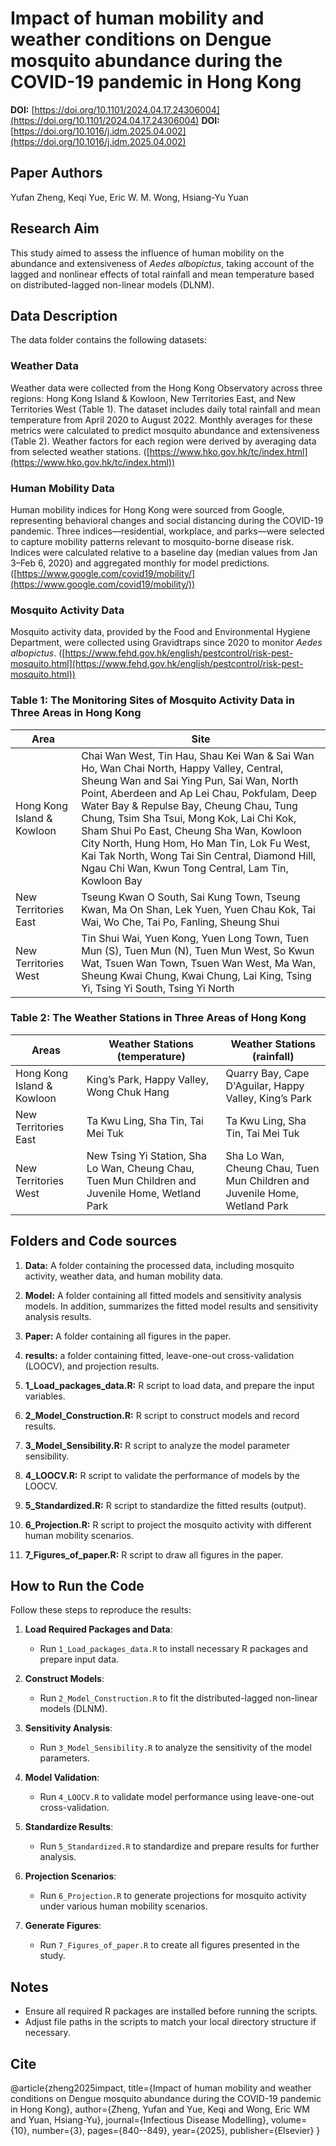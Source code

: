 # Impact of human mobility and weather conditions on Dengue mosquito abundance during the COVID-19 pandemic in Hong Kong

**DOI:** [https://doi.org/10.1101/2024.04.17.24306004](https://doi.org/10.1101/2024.04.17.24306004)
**DOI:** [https://doi.org/10.1016/j.idm.2025.04.002](https://doi.org/10.1016/j.idm.2025.04.002)

## Paper Authors

Yufan Zheng, Keqi Yue, Eric W. M. Wong, Hsiang-Yu Yuan

## Research Aim

This study aimed to assess the influence of human mobility on the abundance and extensiveness of *Aedes albopictus*, taking account of the lagged and nonlinear effects of total rainfall and mean temperature based on distributed-lagged non-linear models (DLNM).


## Data Description

The data folder contains the following datasets:

### Weather Data
Weather data were collected from the Hong Kong Observatory across three regions: Hong Kong Island & Kowloon, New Territories East, and New Territories West (Table 1). The dataset includes daily total rainfall and mean temperature from April 2020 to August 2022. Monthly averages for these metrics were calculated to predict mosquito abundance and extensiveness (Table 2). Weather factors for each region were derived by averaging data from selected weather stations. ([https://www.hko.gov.hk/tc/index.html](https://www.hko.gov.hk/tc/index.html))

### Human Mobility Data
Human mobility indices for Hong Kong were sourced from Google, representing behavioral changes and social distancing during the COVID-19 pandemic. Three indices—residential, workplace, and parks—were selected to capture mobility patterns relevant to mosquito-borne disease risk. Indices were calculated relative to a baseline day (median values from Jan 3–Feb 6, 2020) and aggregated monthly for model predictions. ([https://www.google.com/covid19/mobility/](https://www.google.com/covid19/mobility/))

### Mosquito Activity Data
Mosquito activity data, provided by the Food and Environmental Hygiene Department, were collected using Gravidtraps since 2020 to monitor *Aedes albopictus*. ([https://www.fehd.gov.hk/english/pestcontrol/risk-pest-mosquito.html](https://www.fehd.gov.hk/english/pestcontrol/risk-pest-mosquito.html))

  
### Table 1: The Monitoring Sites of Mosquito Activity Data in Three Areas in Hong Kong

| Area                     | Site                                                                                                                                                                                                                                                                                                                                                                               |
|--------------------------|------------------------------------------------------------------------------------------------------------------------------------------------------------------------------------------------------------------------------------------------------------------------------------------------------------------------------------------------------------------------------------|
| Hong Kong Island & Kowloon | Chai Wan West, Tin Hau, Shau Kei Wan & Sai Wan Ho, Wan Chai North, Happy Valley, Central, Sheung Wan and Sai Ying Pun, Sai Wan, North Point, Aberdeen and Ap Lei Chau, Pokfulam, Deep Water Bay & Repulse Bay, Cheung Chau, Tung Chung, Tsim Sha Tsui, Mong Kok, Lai Chi Kok, Sham Shui Po East, Cheung Sha Wan, Kowloon City North, Hung Hom, Ho Man Tin, Lok Fu West, Kai Tak North, Wong Tai Sin Central, Diamond Hill, Ngau Chi Wan, Kwun Tong Central, Lam Tin, Kowloon Bay |
| New Territories East | Tseung Kwan O South, Sai Kung Town, Tseung Kwan, Ma On Shan, Lek Yuen, Yuen Chau Kok, Tai Wai, Wo Che, Tai Po, Fanling, Sheung Shui                                                                                                                                                                                                                                              |
| New Territories West | Tin Shui Wai, Yuen Kong, Yuen Long Town, Tuen Mun (S), Tuen Mun (N), Tuen Mun West, So Kwun Wat, Tsuen Wan Town, Tsuen Wan West, Ma Wan, Sheung Kwai Chung, Kwai Chung, Lai King, Tsing Yi, Tsing Yi South, Tsing Yi North                                                                                                                                                          |

### Table 2: The Weather Stations in Three Areas of Hong Kong

| Areas                    | Weather Stations (temperature)                                   | Weather Stations (rainfall)                                      |
|--------------------------|------------------------------------------------------------------|------------------------------------------------------------------|
| Hong Kong Island & Kowloon | King’s Park, Happy Valley, Wong Chuk Hang                      | Quarry Bay, Cape D'Aguilar, Happy Valley, King’s Park            |
| New Territories East | Ta Kwu Ling, Sha Tin, Tai Mei Tuk                               | Ta Kwu Ling, Sha Tin, Tai Mei Tuk                               |
| New Territories West | New Tsing Yi Station, Sha Lo Wan, Cheung Chau, Tuen Mun Children and Juvenile Home, Wetland Park | Sha Lo Wan, Cheung Chau, Tuen Mun Children and Juvenile Home, Wetland Park |

## Folders and Code sources

1. **Data:** A folder containing the processed data, including mosquito activity, weather data, and human mobility data.

2. **Model:** A folder containing all fitted models and sensitivity analysis models. In addition, summarizes the fitted model results and sensitivity analysis results.

3. **Paper:** A folder containing all figures in the paper.

4. **results:** a folder containing fitted, leave-one-out cross-validation (LOOCV), and projection results.

5. **1_Load_packages_data.R:** R script to load data, and prepare the input variables.

6. **2_Model_Construction.R:** R script to construct models and record results.

7. **3_Model_Sensibility.R:** R script to analyze the model parameter sensibility.

8. **4_LOOCV.R:** R script to validate the performance of models by the LOOCV.

9. **5_Standardized.R:** R script to standardize the fitted results (output).

10. **6_Projection.R:** R script to project the mosquito activity with different human mobility scenarios.

11. **7_Figures_of_paper.R:** R script to draw all figures in the paper.


## How to Run the Code

Follow these steps to reproduce the results:

1. **Load Required Packages and Data**:
   - Run `1_Load_packages_data.R` to install necessary R packages and prepare input data.

2. **Construct Models**:
   - Run `2_Model_Construction.R` to fit the distributed-lagged non-linear models (DLNM).

3. **Sensitivity Analysis**:
   - Run `3_Model_Sensibility.R` to analyze the sensitivity of the model parameters.

4. **Model Validation**:
   - Run `4_LOOCV.R` to validate model performance using leave-one-out cross-validation.

5. **Standardize Results**:
   - Run `5_Standardized.R` to standardize and prepare results for further analysis.

6. **Projection Scenarios**:
   - Run `6_Projection.R` to generate projections for mosquito activity under various human mobility scenarios.

7. **Generate Figures**:
   - Run `7_Figures_of_paper.R` to create all figures presented in the study.

## Notes

- Ensure all required R packages are installed before running the scripts.
- Adjust file paths in the scripts to match your local directory structure if necessary.

## Cite
@article{zheng2025impact,
  title={Impact of human mobility and weather conditions on Dengue mosquito abundance during the COVID-19 pandemic in Hong Kong},
  author={Zheng, Yufan and Yue, Keqi and Wong, Eric WM and Yuan, Hsiang-Yu},
  journal={Infectious Disease Modelling},
  volume={10},
  number={3},
  pages={840--849},
  year={2025},
  publisher={Elsevier}
}

